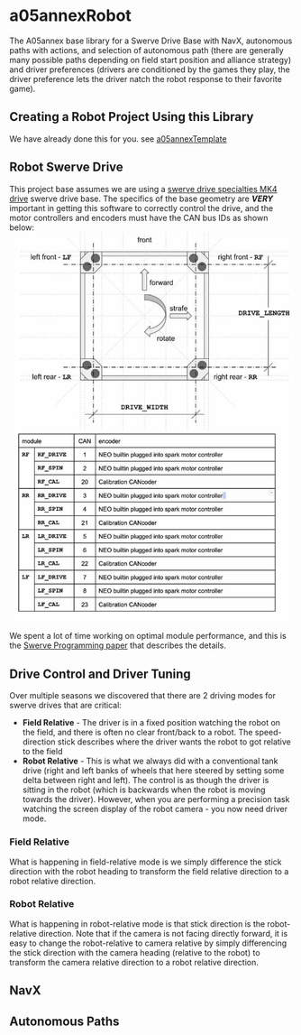 # a05annexRobot

The A05annex base library for a Swerve Drive Base with NavX, autonomous paths with actions, and selection of
autonomous path (there are generally many possible paths depending on field start position and alliance strategy)
and driver preferences (drivers are conditioned by the games they play, the driver preference lets the driver natch
the robot response to their favorite game).

## Creating a Robot Project Using this Library

We have already done this for you. see [a05annexTemplate](https://github.com/A05annex/a05annexTemplate)


## Robot Swerve Drive

This project base assumes we are using a
[swerve drive specialties MK4 drive](https://www.swervedrivespecialties.com/products/mk4-swerve-module?variant=39376675143793)
swerve drive base. The specifics of the base geometry are ***VERY*** important in getting this software to correctly
control the drive, and the motor controllers and encoders must have the CAN bus IDs as shown below:
![alt text](./resources/SwerveConfiguration.jpg "Swerve Configuration")

We spent a lot of time working on optimal module performance, and this is
the [Swerve Programming paper](./resources/SwerveProgramming.pdf) that describes the details.

## Drive Control and Driver Tuning

Over multiple seasons we discovered that there are 2 driving modes for swerve drives that are critical:
* **Field Relative** - The driver is in a fixed position watching the robot on the field, and there is often no
  clear front/back to a robot. The speed-direction stick describes where the driver wants the robot to got relative
 to the field
* **Robot Relative** - This is what we always did with a conventional tank drive (right and left banks of wheels
  that here steered by setting some delta between right and left). The control is as though the driver is sitting
  in the robot (which is backwards when the robot is moving towards the driver). However, when you are performing 
  a precision task watching the screen display of the robot camera - you now need driver mode.

### Field Relative

What is happening in field-relative mode is we simply difference the stick direction with the
robot heading to transform the field relative direction to a robot relative direction.

### Robot Relative

What is happening in robot-relative mode is that stick direction is the robot-relative direction. Note that if
the camera is not facing directly forward, it is easy to change the robot-relative to camera relative by simply
differencing the stick direction with the
camera heading (relative to the robot) to transform the camera relative direction to a robot relative direction.

## NavX


## Autonomous Paths
